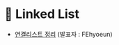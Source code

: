 # :seedling: Linked List

- [연결리스트 정리](https://fortune-red-8da.notion.site/Linked-list-5e781cfb79a54a9bafc687e423f54da7) (발표자 : FEhyoeun)
